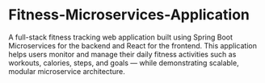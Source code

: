 # Fitness-Microservices-Application
A full-stack fitness tracking web application built using Spring Boot Microservices for the backend and React for the frontend. This application helps users monitor and manage their daily fitness activities such as workouts, calories, steps, and goals — while demonstrating scalable, modular microservice architecture.
